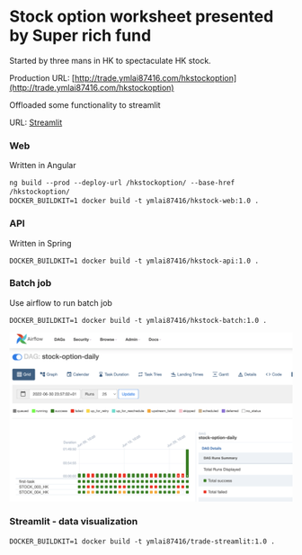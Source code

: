 # Stock option worksheet presented by Super rich fund

Started by three mans in HK to spectaculate HK stock.

Production URL: [http://trade.ymlai87416.com/hkstockoption](http://trade.ymlai87416.com/hkstockoption)

Offloaded some functionality to streamlit

URL: [Streamlit](https://trade.ymlai87416.com/streamlit/)


### Web

Written in Angular

```
ng build --prod --deploy-url /hkstockoption/ --base-href /hkstockoption/
DOCKER_BUILDKIT=1 docker build -t ymlai87416/hkstock-web:1.0 .
```

### API

Written in Spring

```
DOCKER_BUILDKIT=1 docker build -t ymlai87416/hkstock-api:1.0 .
```

### Batch job

Use airflow to run batch job
```
DOCKER_BUILDKIT=1 docker build -t ymlai87416/hkstock-batch:1.0 .
```

![alt text](./img/airflow_batch.png)

### Streamlit - data visualization

```
DOCKER_BUILDKIT=1 docker build -t ymlai87416/trade-streamlit:1.0 .
```
